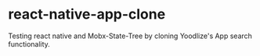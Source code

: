 # react-native-app-clone
Testing react native and Mobx-State-Tree by cloning Yoodlize's App search functionality. 

